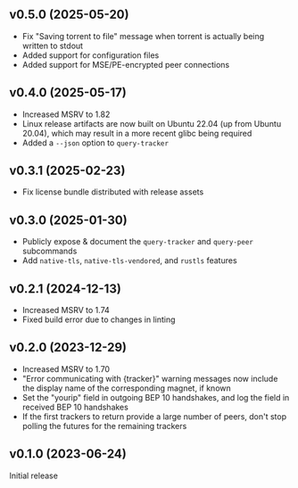 v0.5.0 (2025-05-20)
-------------------
- Fix "Saving torrent to file" message when torrent is actually being written
  to stdout
- Added support for configuration files
- Added support for MSE/PE-encrypted peer connections

v0.4.0 (2025-05-17)
-------------------
- Increased MSRV to 1.82
- Linux release artifacts are now built on Ubuntu 22.04 (up from Ubuntu 20.04),
  which may result in a more recent glibc being required
- Added a `--json` option to `query-tracker`

v0.3.1 (2025-02-23)
-------------------
- Fix license bundle distributed with release assets

v0.3.0 (2025-01-30)
-------------------
- Publicly expose & document the `query-tracker` and `query-peer` subcommands
- Add `native-tls`, `native-tls-vendored`, and `rustls` features

v0.2.1 (2024-12-13)
-------------------
- Increased MSRV to 1.74
- Fixed build error due to changes in linting

v0.2.0 (2023-12-29)
-------------------
- Increased MSRV to 1.70
- "Error communicating with {tracker}" warning messages now include the display
  name of the corresponding magnet, if known
- Set the "yourip" field in outgoing BEP 10 handshakes, and log the field in
  received BEP 10 handshakes
- If the first trackers to return provide a large number of peers, don't stop
  polling the futures for the remaining trackers

v0.1.0 (2023-06-24)
-------------------
Initial release
